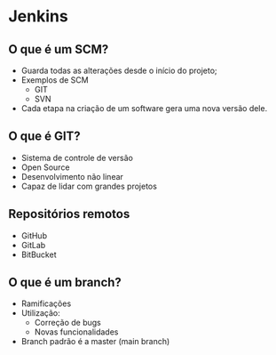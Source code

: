 # Jenkins
## O que é um SCM?

- Guarda todas as alterações desde o início do projeto;
- Exemplos de SCM
    * GIT
    * SVN
- Cada etapa na criação de um software gera uma nova versão dele.
## O que é GIT?

- Sistema de controle de versão
- Open Source
- Desenvolvimento não linear
- Capaz de lidar com grandes projetos

## Repositórios remotos

- GitHub
- GitLab
- BitBucket

## O que é um branch?

- Ramificações
- Utilização:
    - Correção de bugs
    - Novas funcionalidades
- Branch padrão é a master (main branch)
